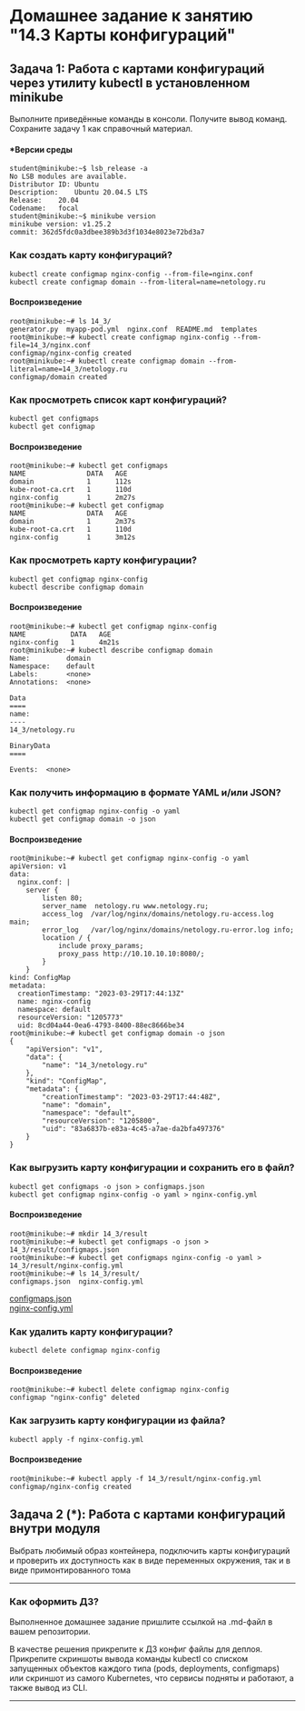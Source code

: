 # Домашнее задание к занятию "14.3 Карты конфигураций"

## Задача 1: Работа с картами конфигураций через утилиту kubectl в установленном minikube

Выполните приведённые команды в консоли. Получите вывод команд. Сохраните
задачу 1 как справочный материал.

#### *Версии среды 

```
student@minikube:~$ lsb_release -a
No LSB modules are available.
Distributor ID:	Ubuntu
Description:	Ubuntu 20.04.5 LTS
Release:	20.04
Codename:	focal
student@minikube:~$ minikube version
minikube version: v1.25.2
commit: 362d5fdc0a3dbee389b3d3f1034e8023e72bd3a7
```

### Как создать карту конфигураций?

```
kubectl create configmap nginx-config --from-file=nginx.conf
kubectl create configmap domain --from-literal=name=netology.ru
```
#### Воспроизведение

```
root@minikube:~# ls 14_3/
generator.py  myapp-pod.yml  nginx.conf  README.md  templates
root@minikube:~# kubectl create configmap nginx-config --from-file=14_3/nginx.conf
configmap/nginx-config created
root@minikube:~# kubectl create configmap domain --from-literal=name=14_3/netology.ru
configmap/domain created
```

### Как просмотреть список карт конфигураций?

```
kubectl get configmaps
kubectl get configmap
```

#### Воспроизведение
```
root@minikube:~# kubectl get configmaps
NAME               DATA   AGE
domain             1      112s
kube-root-ca.crt   1      110d
nginx-config       1      2m27s
root@minikube:~# kubectl get configmap
NAME               DATA   AGE
domain             1      2m37s
kube-root-ca.crt   1      110d
nginx-config       1      3m12s
```

### Как просмотреть карту конфигурации?

```
kubectl get configmap nginx-config
kubectl describe configmap domain
```
#### Воспроизведение
```
root@minikube:~# kubectl get configmap nginx-config
NAME           DATA   AGE
nginx-config   1      4m21s
root@minikube:~# kubectl describe configmap domain
Name:         domain
Namespace:    default
Labels:       <none>
Annotations:  <none>

Data
====
name:
----
14_3/netology.ru

BinaryData
====

Events:  <none>
```

### Как получить информацию в формате YAML и/или JSON?

```
kubectl get configmap nginx-config -o yaml
kubectl get configmap domain -o json
```
#### Воспроизведение
```
root@minikube:~# kubectl get configmap nginx-config -o yaml
apiVersion: v1
data:
  nginx.conf: |
    server {
        listen 80;
        server_name  netology.ru www.netology.ru;
        access_log  /var/log/nginx/domains/netology.ru-access.log  main;
        error_log   /var/log/nginx/domains/netology.ru-error.log info;
        location / {
            include proxy_params;
            proxy_pass http://10.10.10.10:8080/;
        }
    }
kind: ConfigMap
metadata:
  creationTimestamp: "2023-03-29T17:44:13Z"
  name: nginx-config
  namespace: default
  resourceVersion: "1205773"
  uid: 8cd04a44-0ea6-4793-8400-88ec8666be34
root@minikube:~# kubectl get configmap domain -o json
{
    "apiVersion": "v1",
    "data": {
        "name": "14_3/netology.ru"
    },
    "kind": "ConfigMap",
    "metadata": {
        "creationTimestamp": "2023-03-29T17:44:48Z",
        "name": "domain",
        "namespace": "default",
        "resourceVersion": "1205800",
        "uid": "83a6837b-e83a-4c45-a7ae-da2bfa497376"
    }
}
```

### Как выгрузить карту конфигурации и сохранить его в файл?

```
kubectl get configmaps -o json > configmaps.json
kubectl get configmap nginx-config -o yaml > nginx-config.yml
```
#### Воспроизведение
```
root@minikube:~# mkdir 14_3/result
root@minikube:~# kubectl get configmaps -o json > 14_3/result/configmaps.json
root@minikube:~# kubectl get configmaps nginx-config -o yaml > 14_3/result/nginx-config.yml
root@minikube:~# ls 14_3/result/
configmaps.json  nginx-config.yml
```
[configmaps.json](https://github.com/EvgeshkaSPb/devops-netology/blob/main/14_3/result/configmaps.json)  
[nginx-config.yml](https://github.com/EvgeshkaSPb/devops-netology/blob/main/14_3/result/nginx-config.yml)

### Как удалить карту конфигурации?

```
kubectl delete configmap nginx-config
```
#### Воспроизведение
```
root@minikube:~# kubectl delete configmap nginx-config
configmap "nginx-config" deleted
```

### Как загрузить карту конфигурации из файла?

```
kubectl apply -f nginx-config.yml
```
#### Воспроизведение
```
root@minikube:~# kubectl apply -f 14_3/result/nginx-config.yml 
configmap/nginx-config created
```

## Задача 2 (*): Работа с картами конфигураций внутри модуля

Выбрать любимый образ контейнера, подключить карты конфигураций и проверить
их доступность как в виде переменных окружения, так и в виде примонтированного
тома

---

### Как оформить ДЗ?

Выполненное домашнее задание пришлите ссылкой на .md-файл в вашем репозитории.

В качестве решения прикрепите к ДЗ конфиг файлы для деплоя. Прикрепите скриншоты вывода команды kubectl со списком запущенных объектов каждого типа (pods, deployments, configmaps) или скриншот из самого Kubernetes, что сервисы подняты и работают, а также вывод из CLI.

---
